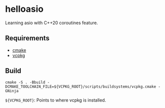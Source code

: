 # helloasio

Learning asio with C++20 coroutines feature.

## Requirements

  - [cmake](https://cmake.org/)
  - [vcpkg](https://vcpkg.io/)

## Build

```
cmake -S . -Bbuild -DCMAKE_TOOLCHAIN_FILE=${VCPKG_ROOT}/scripts/buildsystems/vcpkg.cmake -GNinja
```

`${VCPKG_ROOT}`: Points to where vcpkg is installed.
